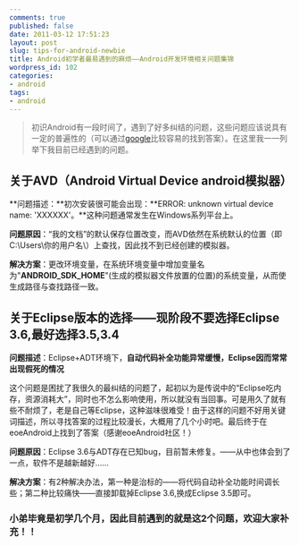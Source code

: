 ```yaml
---
comments: true
published: false
date: 2011-03-12 17:51:23
layout: post
slug: tips-for-android-newbie
title: Android初学者最易遇到的麻烦——Android开发环境相关问题集锦
wordpress_id: 102
categories:
- android
tags:
- android
---
```


> 

> 
> 初识Android有一段时间了，遇到了好多纠结的问题，这些问题应该说具有一定的普遍性的（可以通过[google](http://www.google.com.hk)比较容易的找到答案）。在这里我一一列举下我目前已经遇到的问题。
> 
> 





## 关于AVD（Android Virtual Device android模拟器）




**问题描述：**初次安装很可能会出现：**ERROR: unknown virtual device name: 'XXXXXX'。**这种问题通常发生在Windows系列平台上。




**问题原因**：“我的文档”的默认保存位置改变，而AVD依然在系统默认的位置（即C:\Users\你的用户名\）上查找，因此找不到已经创建的模拟器。




**解决方案**：更改环境变量，在系统环境变量中增加变量名为"**ANDROID_SDK_HOME**"(生成的模拟器文件放置的位置)的系统变量，从而使生成路径与查找路径一致。





## 关于Eclipse版本的选择——现阶段不要选择Eclipse 3.6,最好选择3.5,3.4




**问题描述**：Eclipse+ADT环境下，**自动代码补全功能异常缓慢，Eclipse因而常常出现假死的情况**




这个问题是困扰了我很久的最纠结的问题了，起初以为是传说中的“Eclipse吃内存，资源消耗大”，同时也不怎么影响使用，所以就没有当回事。可是用久了就有些不耐烦了，老是自己等Eclipse，这种滋味很难受！由于这样的问题不好用关键词描述，所以寻找答案的过程比较漫长，大概用了几个小时吧。最后终于在eoeAndroid上找到了答案（感谢eoeAndroid社区！）




**问题原因**：Eclipse 3.6与ADT存在已知bug，目前暂未修复。——从中也体会到了一点，软件不是越新越好……




**解决方案**：有2种解决办法，第一种是治标的——将代码自动补全功能时间调长些；第二种比较痛快——直接卸载掉Eclipse 3.6,换成Eclipse 3.5即可。





### 小弟毕竟是初学几个月，因此目前遇到的就是这2个问题，欢迎大家补充！！






